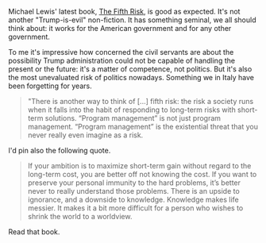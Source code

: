 Michael Lewis' latest book, [The Fifth Risk](http://books.wwnorton.com/books/The-Fifth-Risk/), is good as expected. It's not another "Trump-is-evil" non-fiction. It has something seminal, we all should think about: it works for the American government and for any other government. 

To me it's impressive how concerned the civil servants are about the possibility Trump administration could not be capable of handling the present or the future: it's a matter of competence, not politics. But it's also the most unevaluated risk of politics nowadays. Something we in Italy have been forgetting for years.

>"There is another way to think of [...] fifth risk: the risk a society runs when it falls into the habit of responding to long-term risks with short-term solutions. “Program management” is not just program management. “Program management” is the existential threat that you never really even imagine as a risk.

I'd pin also the following quote. 

>If your ambition is to maximize short-term gain without regard to the long-term cost, you are better off not knowing the cost. If you want to preserve your personal immunity to the hard problems, it’s better never to really understand those problems. There is an upside to ignorance, and a downside to knowledge. Knowledge makes life messier. It makes it a bit more difficult for a person who wishes to shrink the world to a worldview.

Read that book. 